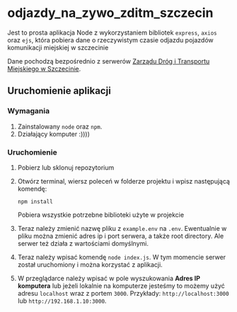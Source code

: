 # odjazdy_na_zywo_zditm_szczecin
Jest to prosta aplikacja Node z wykorzystaniem bibliotek `express`, `axios` oraz `ejs`, która pobiera dane o rzeczywistym czasie odjazdu pojazdów komunikacji miejskiej w szczecinie

Dane pochodzą bezpośrednio z serwerów [Zarządu Dróg i Transportu Miejskiego w Szczecinie](https://www.zditm.szczecin.pl/pl).

## Uruchomienie aplikacji

### Wymagania

1. Zainstalowany `node` oraz `npm`.
2. Działający komputer :))))

### Uruchomienie

1. Pobierz lub sklonuj repozytorium
2. Otwórz terminal, wiersz poleceń w folderze projektu i wpisz następującą komendę:

    `npm install`

    Pobiera wszystkie potrzebne biblioteki użyte w projekcie
3. Teraz należy zmienić nazwę pliku z `example.env` na `.env`. Ewentualnie w pliku można zmienić adres ip i port serwera, a także root directory. Ale serwer też działa z wartościami domyślnymi.
4. Teraz należy wpisać komendę `node index.js`. W tym momencie serwer został uruchomiony i można korzystać z aplikacji.
5. W przeglądarce należy wpisać w pole wyszukowania **Adres IP komputera** lub jeżeli lokalnie na komputerze jesteśmy to możemy użyć adresu `localhost` wraz z portem `3000`.
    Przykłady: `http://localhost:3000` lub `http://192.168.1.10:3000`.